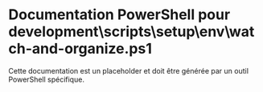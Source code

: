 # Documentation PowerShell pour development\scripts\setup\env\watch-and-organize.ps1

Cette documentation est un placeholder et doit être générée par un outil PowerShell spécifique.

